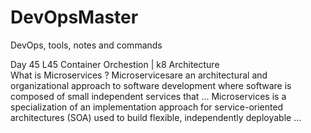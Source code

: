 # DevOpsMaster
DevOps, tools, notes and  commands 

Day 45 L45 Container Orchestion | k8 Architecture  
What is Microservices ? 
Microservicesare an architectural and organizational approach to software development where software is composed of small independent services that ...
Microservices is a specialization of an implementation approach for service-oriented architectures (SOA) used to build flexible, independently deployable ...
